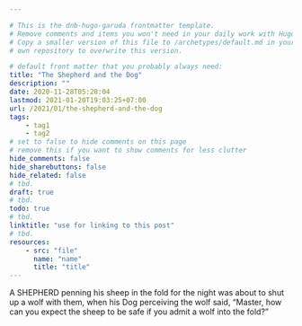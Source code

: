 ```yaml
---

# This is the dnb-hugo-garuda frontmatter template. 
# Remove comments and items you won't need in your daily work with Hugo.
# Copy a smaller version of this file to /archetypes/default.md in your
# own repository to overwrite this version.

# default front matter that you probably always need:
title: "The Shepherd and the Dog"
description: ""
date: 2020-11-28T05:28:04
lastmod: 2021-01-20T19:03:25+07:00
url: /2021/01/the-shepherd-and-the-dog
tags:
    - tag1
    - tag2
# set to false to hide comments on this page
# remove this if you want to show comments for less clutter
hide_comments: false
hide_sharebuttons: false
hide_related: false
# tbd.
draft: true
# tbd.
todo: true
# tbd.
linktitle: "use for linking to this post"
# tbd.
resources:
    - src: "file"
      name: "name"
      title: "title"
---
```

A SHEPHERD penning his sheep in the fold for the night was about to shut up a wolf with them, when his Dog perceiving the wolf said, “Master, how can you expect the sheep to be safe if you admit a wolf into the fold?”
